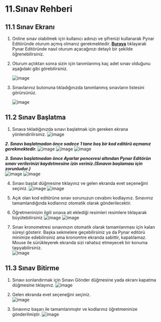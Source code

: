 # 11.Sınav Rehberi
## 11.1 Sınav Ekranı

1. Online sınav olabilmek için kullanıcı adınızı ve şifrenizi kullanarak Pynar Editöründe oturum açmış olmanız gerekmektedir.  [**Buraya**](http://www.pynar.org/help/Yardim_Bolum3.html) tıklayarak Pynar Editöründe nasıl oturum açacağınızı detaylı bir şekilde öğrenebilirsiniz. 
2. Oturum açtıktan sonra sizin için tanımlanmış kaç adet sınav olduğunu aşağıdaki gibi görebilirsiniz.

      ![image](https://user-images.githubusercontent.com/13594146/160093747-e23b0862-dfc2-4d4d-9872-3a9271c114e2.png)

3. Sınavlarınız butonuna tıkladığınızda tanımlanmış sınavların listesini görürsünüz.

      ![image](https://user-images.githubusercontent.com/13594146/160089895-62c089e1-5dc8-4b42-8e2e-b791b65952d6.png)



## 11.2 Sınav Başlatma
1. Sınava tıkladığınızda sınavı başlatmak için gereken ekrana yönlendirilirsiniz.
      ![image](https://user-images.githubusercontent.com/13594146/160097645-b1f29aac-e0c9-4054-83ff-829b3b747686.png)

***2. Sınavı başlatmadan önce sadece 1 tane boş bir kod editörü açmanız gerekmektedir.***
      ![image](https://user-images.githubusercontent.com/13594146/160098502-b840c249-01f4-425a-9902-c881cb0b72b4.png)
      ![image](https://user-images.githubusercontent.com/13594146/160098810-0102def8-f8aa-40dd-8d53-1264d992360a.png)
      ![image](https://user-images.githubusercontent.com/13594146/160099095-ab860411-256d-4ff3-bc2c-33c9a9eaafc7.png)
      
***3. Sınavı başlatmadan önce Ayarlar penceresi altından Pynar Editörün sınav verilerinizi kaydetmesine izin veriniz.(Sınavın başlaması için zorunludur.)***    
     ![image](https://user-images.githubusercontent.com/13594146/160199037-4e00890d-740a-4ab8-bc46-2f613419be66.png)
     ![image](https://user-images.githubusercontent.com/13594146/160199300-0db81a47-3aca-4ca9-9a6e-f4bda9a2a80e.png)
  
      
4. Sınavı başlat düğmesine tıklayınız ve gelen ekranda evet seçeneğini seçiniz.
      ![image](https://user-images.githubusercontent.com/13594146/160186280-31b32b58-8d10-48f1-b154-c89ec3d70ff8.png)
      ![image](https://user-images.githubusercontent.com/13594146/160112313-623ada95-5e42-4f74-b70a-8b5b0aca5e53.png)

5. Açık olan kod editörüne sınav sorunuzun cevabını kodlayınız. Sınavınız tamamlandığında kodlarınız otomatik olarak gönderilecektir.

6. Öğretmeninizin ilgili sınava ait eklediği resimleri resimlere tıklayarak büyütebilirsiniz
      ![image](https://user-images.githubusercontent.com/13594146/160114043-dd081f5a-91aa-4ead-aa3e-02d2d7dae635.png)
      ![image](https://user-images.githubusercontent.com/13594146/160188024-d7a06853-5b45-4af7-8221-c6bd25b628c5.png)

7. Sınav kronometresi sınavınızın otomatik olarak tamamlanması için kalan süreyi gösterir. Başka sekmelere geçebilirsiniz ya da Pynar editörü minimize edebilirsiniz ama kronomtre ekranda sabittir, kapatılamaz. Mouse ile sürükleyerek ekranda sizi rahatsız etmeyecek bir konuma taşıyabilirsiniz. <br>
      ![image](https://user-images.githubusercontent.com/13594146/160113760-d600f613-3db9-492c-8274-f6c313cff702.png)
    

## 11.3 Sınav Bitirme
1. Sınavı sonlandırmak için Sınavı Gönder düğmesine yada ekranı kapatma düğmesine tıklayınız.
      ![image](https://user-images.githubusercontent.com/13594146/160191183-8c0ca428-ed9d-4e69-9722-41656f80731f.png)
      
2. Gelen ekranda evet seçeneğini seçiniz.<br>
      ![image](https://user-images.githubusercontent.com/13594146/160189641-276cfd79-8326-472a-9a60-066d8ea210e9.png)
      
3. Sınavınız başarı ile tamamlanmıştır ve kodlarınız öğretmeninize gönderilmiştir.
      ![image](https://user-images.githubusercontent.com/13594146/160190110-b811946d-b3ca-4695-b72b-6d203a6f1888.png)

